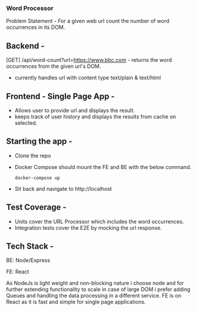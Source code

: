 ### Word Processor

Problem Statement - For a given web url count the number of word occurrences in its DOM.

## Backend -

[GET] /api/word-count?url=https://www.bbc.com - returns the word occurrences from the given url's DOM.
- currently handles url with content type text/plain & text/html

## Frontend - Single Page App -

- Allows user to provide url and displays the result.
- keeps track of user history and displays the results from cache on selected.

## Starting the app -

- Clone the repo

- Docker Compose should mount the FE and BE with the below command.

    ```docker-compose up```

- Sit back and navigate to http://localhost

## Test Coverage -

- Units cover the URL Processor which includes the word occurrences.
- Integration tests cover the E2E by mocking the url response.

## Tech Stack -

BE: Node/Express

FE: React

As NodeJs is light weight and non-blocking nature i choose node and for further extending functionality to scale in case of large DOM i prefer adding Queues and handling the data processing in a different service. FE is on React as it is fast and simple for single page applications.

